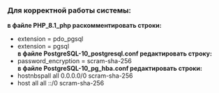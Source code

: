 ### Для корректной работы системы: # 
**в файле PHP_8.1_php раскомментировать строки:**
- extension = pdo_pgsql
- extension = pgsql\
**в файле PostgreSQL-10_postgresql.conf редактировать строку:**
- password_encryption = scram-sha-256\
**в файле PostgreSQL-10_pg_hba.conf редактировать строки:**
- hostnbspall             all             0.0.0.0/0               scram-sha-256
- host    all             all             ::/0                    scram-sha-256
